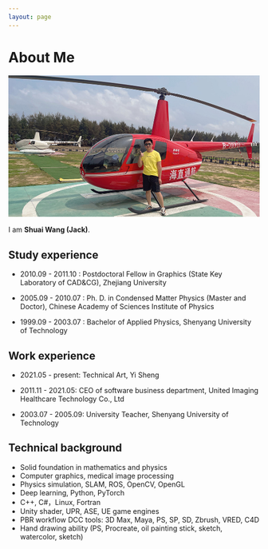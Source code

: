 ```yaml
---
layout: page
---
```


# About Me

<div>
<img src="/images/wangshuai.jpg">
</div>

I am **Shuai Wang (Jack)**.

## Study experience

- 2010.09 - 2011.10 : Postdoctoral Fellow in Graphics (State Key Laboratory of CAD&CG), Zhejiang University

- 2005.09 - 2010.07 : Ph. D. in Condensed Matter Physics (Master and Doctor), Chinese Academy of Sciences Institute of Physics

- 1999.09 - 2003.07 : Bachelor of Applied Physics, Shenyang University of Technology

## Work experience

- 2021.05 - present: Technical Art, Yi Sheng

- 2011.11 - 2021.05: CEO of software business department, United Imaging Healthcare Technology Co., Ltd

- 2003.07 - 2005.09: University Teacher, Shenyang University of Technology

## **Technical background**

+ Solid foundation in mathematics and physics
+ Computer graphics, medical image processing
+ Physics simulation, SLAM, ROS, OpenCV, OpenGL
+ Deep learning, Python, PyTorch
+ C++, C#，Linux, Fortran
+ Unity shader, UPR, ASE, UE game engines
+ PBR workflow DCC tools: 3D Max, Maya, PS, SP, SD, Zbrush, VRED, C4D
+ Hand drawing ability (PS, Procreate, oil painting stick, sketch, watercolor, sketch)